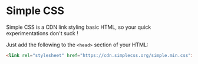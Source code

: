 # Simple CSS

Simple CSS is a CDN link styling basic HTML, so your quick experimentations don't suck !

Just add the following to the `<head>` section of your HTML:

```html
<link rel="stylesheet" href="https://cdn.simplecss.org/simple.min.css">
```
